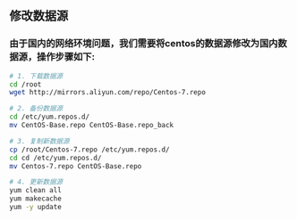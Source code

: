 ## 修改数据源

### 由于国内的网络环境问题，我们需要将centos的数据源修改为国内数据源，操作步骤如下:

```bash
# 1. 下载数据源
cd /root
wget http://mirrors.aliyun.com/repo/Centos-7.repo

# 2. 备份数据源
cd /etc/yum.repos.d/
mv CentOS-Base.repo CentOS-Base.repo_back

# 3. 复制新数据源
cp /root/Centos-7.repo /etc/yum.repos.d/
cd cd /etc/yum.repos.d/
mv Centos-7.repo CentOS-Base.repo

# 4. 更新数据源
yum clean all
yum makecache
yum -y update
```